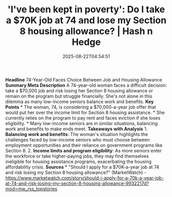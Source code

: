 ﻿---
title: "'I've been kept in poverty': Do I take a $70K job at 74 and lose my Section 8 housing allowance? | Hash n Hedge"
date: "2025-08-22T04:54:51"
category: "Markets"
summary: ""
slug: "ive-been-kept-in-poverty-do-i-take-a-70k-job-at-74-and-lose-"
source_urls:
  - ""
seo:
  title: "'I've been kept in poverty': Do I take a $70K job at 74 and lose my Section 8 housing allowance? | Hash n Hedge | Hash n Hedge"
  description: ""
  keywords: ["news", "markets", "brief"]
---
**Headline** 74-Year-Old Faces Choice Between Job and Housing Allowance  **Summary Meta Description** A 74-year-old woman faces a difficult decision: take a $70,000 job and risk losing her Section 8 housing allowance or remain on the program but struggle financially. She's not alone in this dilemma as many low-income seniors balance work and benefits.  **Key Points**  * The woman, 74, is considering a $70,000-a-year job offer that would put her over the income limit for Section 8 housing assistance. * She currently relies on the program to pay rent and faces eviction if she loses eligibility. * Many low-income seniors are in similar situations, balancing work and benefits to make ends meet.  **Takeaways with Analysis**  1. **Balancing work and benefits**: The woman's situation highlights the challenges faced by low-income seniors who must choose between employment opportunities and their reliance on government programs like Section 8. 2. **Income limits and program eligibility**: As more seniors enter the workforce or take higher-paying jobs, they may find themselves ineligible for housing assistance programs, exacerbating the housing affordability crisis.  **Sources**  * "Should I apply for a $70K-a-year job at 74 and risk losing my Section 8 housing allowance?" (MarketWatch) - https://www.marketwatch.com/story/should-i-apply-for-a-70k-a-year-job-at-74-and-risk-losing-my-section-8-housing-allowance-9932217d?mod=mw_rss_topstories